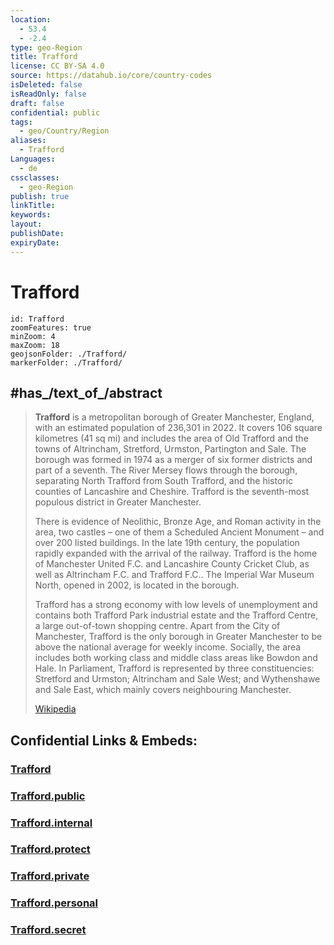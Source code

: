```yaml
---
location:
  - 53.4
  - -2.4
type: geo-Region
title: Trafford
license: CC BY-SA 4.0
source: https://datahub.io/core/country-codes
isDeleted: false
isReadOnly: false
draft: false
confidential: public
tags:
  - geo/Country/Region
aliases:
  - Trafford
Languages:
  - de
cssclasses:
  - geo-Region
publish: true
linkTitle:
keywords:
layout:
publishDate:
expiryDate:
---
```


# Trafford

```leaflet
id: Trafford
zoomFeatures: true 
minZoom: 4 
maxZoom: 18
geojsonFolder: ./Trafford/
markerFolder: ./Trafford/
```


## #has_/text_of_/abstract 

> **Trafford** is a metropolitan borough of Greater Manchester, England, with an estimated population of 236,301 in 2022. It covers 106 square kilometres (41 sq mi) and includes the area of Old Trafford and the towns of Altrincham, Stretford, Urmston, Partington and Sale. The borough was formed in 1974 as a merger of six former districts and part of a seventh. The River Mersey flows through the borough, separating North Trafford from South Trafford, and the historic counties of Lancashire and Cheshire. Trafford is the seventh-most populous district in Greater Manchester.
>
> There is evidence of Neolithic, Bronze Age, and Roman activity in the area, two castles – one of them a Scheduled Ancient Monument – and over 200 listed buildings. In the late 19th century, the population rapidly expanded with the arrival of the railway. Trafford is the home of Manchester United F.C. and Lancashire County Cricket Club, as well as Altrincham F.C. and Trafford F.C.. The Imperial War Museum North, opened in 2002, is located in the borough.
>
> Trafford has a strong economy with low levels of unemployment and contains both Trafford Park industrial estate and the Trafford Centre, a large out-of-town shopping centre. Apart from the City of Manchester, Trafford is the only borough in Greater Manchester to be above the national average for weekly income. Socially, the area includes both working class and middle class areas like Bowdon and Hale. In Parliament, Trafford is represented by three constituencies: Stretford and Urmston; Altrincham and Sale West; and Wythenshawe and Sale East, which mainly covers neighbouring Manchester.
>
> [Wikipedia](https://en.wikipedia.org/wiki/Trafford)


## Confidential Links & Embeds: 

### [Trafford](/_Standards/Earth/Continent/Europe/Europe~North/UK/England/Regions~England/North_West_England/Manchester,County/Trafford.md) 

### [Trafford.public](/_public/Earth/Continent/Europe/Europe~North/UK/England/Regions~England/North_West_England/Manchester,County/Trafford.public.md) 

### [Trafford.internal](/_internal/Earth/Continent/Europe/Europe~North/UK/England/Regions~England/North_West_England/Manchester,County/Trafford.internal.md) 

### [Trafford.protect](/_protect/Earth/Continent/Europe/Europe~North/UK/England/Regions~England/North_West_England/Manchester,County/Trafford.protect.md) 

### [Trafford.private](/_private/Earth/Continent/Europe/Europe~North/UK/England/Regions~England/North_West_England/Manchester,County/Trafford.private.md) 

### [Trafford.personal](/_personal/Earth/Continent/Europe/Europe~North/UK/England/Regions~England/North_West_England/Manchester,County/Trafford.personal.md) 

### [Trafford.secret](/_secret/Earth/Continent/Europe/Europe~North/UK/England/Regions~England/North_West_England/Manchester,County/Trafford.secret.md)

